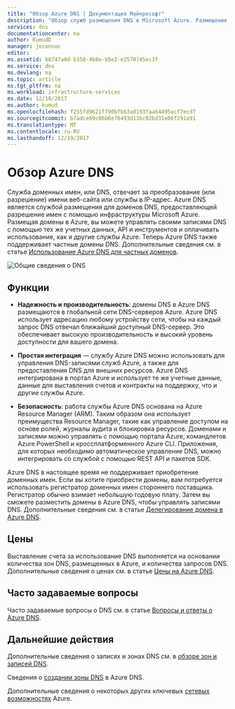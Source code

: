 ```yaml
---
title: "Обзор Azure DNS | Документация Майкрософт"
description: "Обзор служб размещения DNS в Microsoft Azure. Размещение домена в Microsoft Azure."
services: dns
documentationcenter: na
author: KumudD
manager: jeconnoc
editor: 
ms.assetid: 68747a0d-b358-4b8e-b5e2-e2570745ec3f
ms.service: dns
ms.devlang: na
ms.topic: article
ms.tgt_pltfrm: na
ms.workload: infrastructure-services
ms.date: 12/18/2017
ms.author: kumud
ms.openlocfilehash: f255fd9621ff90bfbb3ad193faa64495acf7ecd7
ms.sourcegitcommit: b7adce69c06b6e70493d13bc02bd31e06f291a91
ms.translationtype: MT
ms.contentlocale: ru-RU
ms.lasthandoff: 12/19/2017
---
```

# <a name="azure-dns-overview"></a>Обзор Azure DNS

Служба доменных имен, или DNS, отвечает за преобразование (или разрешение) имени веб-сайта или службы в IP-адрес. Azure DNS является службой размещения для доменов DNS, предоставляющей разрешение имен с помощью инфраструктуры Microsoft Azure. Размещая домены в Azure, вы можете управлять своими записями DNS с помощью тех же учетных данных, API и инструментов и оплачивать использование, как и другие службы Azure. Теперь Azure DNS также поддерживает частные домены DNS. Дополнительные сведения см. в статье [Использование Azure DNS для частных доменов](private-dns-overview.md).

![Общие сведения о DNS](./media/dns-overview/scenario.png)

## <a name="features"></a>Функции

* **Надежность и производительность**: домены DNS в Azure DNS размещаются в глобальной сети DNS-серверов Azure. Azure DNS использует адресацию любому устройству сети, чтобы на каждый запрос DNS отвечал ближайший доступный DNS-сервер. Это обеспечивает высокую производительность и высокий уровень доступности для вашего домена.

* **Простая интеграция** — службу Azure DNS можно использовать для управления DNS-записями служб Azure, а также для предоставления DNS для внешних ресурсов. Azure DNS интегрирована в портал Azure и использует те же учетные данные, данные для выставления счетов и контракты на поддержку, что и другие службы Azure.

* **Безопасность**: работа службы Azure DNS основана на Azure Resource Manager (ARM). Таким образом она использует преимущества Resource Manager, такие как управление доступом на основе ролей, журналы аудита и блокировка ресурсов. Доменами и записями можно управлять с помощью портала Azure, командлетов Azure PowerShell и кроссплатформенного Azure CLI. Приложения, для которых необходимо автоматическое управление DNS, можно интегрировать со службой с помощью REST API и пакетов SDK.

Azure DNS в настоящее время не поддерживает приобретение доменных имен. Если вы хотите приобрести домены, вам потребуется использовать регистратор доменных имен стороннего поставщика. Регистратор обычно взимает небольшую годовую плату. Затем вы сможете разместить домены в Azure DNS, чтобы управлять записями DNS. Дополнительные сведения см. в статье [Делегирование домена в Azure DNS](dns-domain-delegation.md).

## <a name="pricing"></a>Цены

Выставление счета за использование DNS выполняется на основании количества зон DNS, размещенных в Azure, и количества запросов DNS. Дополнительные сведения о ценах см. в статье [Цены на Azure DNS](https://azure.microsoft.com/pricing/details/dns/).

## <a name="faq"></a>Часто задаваемые вопросы

Часто задаваемые вопросы о DNS см. в статье [Вопросы и ответы о Azure DNS](dns-faq.md).

## <a name="next-steps"></a>Дальнейшие действия

Дополнительные сведения о записях и зонах DNS см. в [обзоре зон и записей DNS](dns-zones-records.md).

Сведения о [создании зоны DNS](./dns-getstarted-create-dnszone-portal.md) в Azure DNS.

Дополнительные сведения о некоторых других ключевых [сетевых возможностях](../networking/networking-overview.md) Azure.

